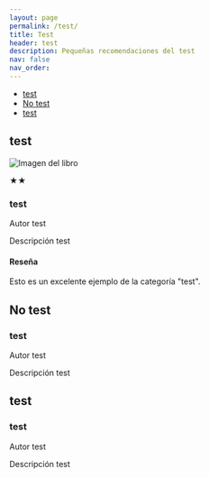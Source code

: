 ```yaml
---
layout: page
permalink: /test/
title: Test
header: test
description: Pequeñas recomendaciones del test
nav: false
nav_order:
---
```

<link rel="stylesheet" href="test.css">
<ul class="list-inline">
  <li class="list-inline-item"><a href="/test/recomendaciones/test">test</a></li>
  <li class="list-inline-item"><a href="/test/recomendaciones/no-test">No test</a></li>
  <li class="list-inline-item"><a href="/test/recomendaciones/test">test</a></li>
</ul>


<div class="flex flex-wrap">
  <h2 id="test" class="text-2xl font-bold mb-4 text-black dark:text-white [scroll-margin-top:60px]">test</h2>
  <div class="card">
    <div class="card-body">
      <div class="flex">
        <img src="https://t0.gstatic.com/licensed-image?q=tbn:ANd9GcQkrjYxSfSHeCEA7hkPy8e2JphDsfFHZVKqx-3t37E4XKr-AT7DML8IwtwY0TnZsUcQ" alt="Imagen del libro" class="book-image image-left">
        <div class="text">
          <div class="rating">
            <p class="estrella-amarilla">
              <span>&#9733;&#9733;</span>
            </p>
          </div>
          <h3>test</h3>
          <p>Autor test</p>
          <p>Descripción test</p>
          <h4>Reseña</h4>
          <p>Esto es un excelente ejemplo de la categoría "test".</p>
        </div>
      </div>
    </div>
  </div>
</div>


  <div class="flex flex-wrap">
    <h2 id="no-test" class="text-2xl font-bold mb-4  text-black dark:text-white [scroll-margin-top:60px]">No test</h2>
      <div class="card-body">
    <h3>test</h3>
    <p>Autor test</p>
    <p>Descripción test</p>
  </div>
  </div>

  <div class="flex flex-wrap">
    <h2 id="test" class="text-2xl font-bold mb-4  text-black dark:text-white [scroll-margin-top:60px]">test</h2>
      <div class="card-body">
    <h3>test</h3>
    <p>Autor test</p>
    <p>Descripción test</p>
  </div>
  </div>
</body>
</html>